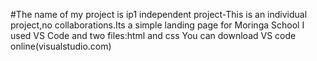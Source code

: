 #The name of my project is ip1
independent project-This is an individual project,no collaborations.Its a simple landing page for Moringa School 
I used VS Code and two files:html and css
You can download VS code online(visualstudio.com)
